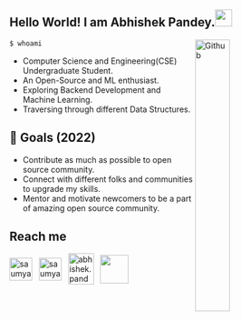 ## Hello World! I am Abhishek Pandey.<img src="https://raw.githubusercontent.com/iampavangandhi/iampavangandhi/master/gifs/Hi.gif" width="30px">

<!--
**abhishak3/abhishak3** is a ✨ _special_ ✨ repository because its `README.md` (this file) appears on your GitHub profile.

Here are some ideas to get you started:

-->

<img width="35%" align="right" alt="Github" src="https://user-images.githubusercontent.com/48678280/88862734-4903af80-d201-11ea-968b-9c939d88a37c.gif" />

```bash
$ whoami
```

- Computer Science and Engineering(CSE) Undergraduate Student.
- An Open-Source and ML enthusiast.
- Exploring Backend Development and Machine Learning.
- Traversing through different Data Structures.

## 🎯 Goals (2022)
- Contribute as much as possible to open source community.
- Connect with different folks and communities to upgrade my skills.
- Mentor and motivate newcomers to be a part of amazing open source community.

<!-- 
## Stats
![Abhishek's GitHub stats](https://github-readme-stats.vercel.app/api?username=abhishak3&show_icons=true&theme=algolia)
![Top Langs](https://github-readme-stats.vercel.app/api/top-langs/?username=abhishak3&layout=compact&theme=algolia)
-->

<!-- Stat Credits: https://github.com/anuraghazra/github-readme-stats -->

## Reach me
<p align="left">
<a href="https://twitter.com/ShakeAbhi420" target="blank"><img align="center" src="https://raw.githubusercontent.com/rahuldkjain/github-profile-readme-generator/master/src/images/icons/Social/twitter.svg" alt="saumya1singh" height="40" width="40" /></a> &nbsp;
<a href="https://www.linkedin.com/in/abhishak3/" target="blank"><img align="center" src="https://upload.wikimedia.org/wikipedia/commons/thumb/8/81/LinkedIn_icon.svg/640px-LinkedIn_icon.svg.png" alt="saumya1singh" height="40" width="40" /></a> &nbsp;
<a href="mailto:abhishek.pandey.3237@gmail.com" target="blank"><img align="center" src="https://upload.wikimedia.org/wikipedia/commons/7/7e/Gmail_icon_%282020%29.svg" alt="abhishek.pandey.3237" height="55" width="45" /></a> &nbsp;
<a href="https://www.discordapp.com/users/683248288509591612" target="blank"><img align="center" src="https://img.icons8.com/color/48/000000/discord-logo.png" height="50" width="50" /></a> &nbsp;
